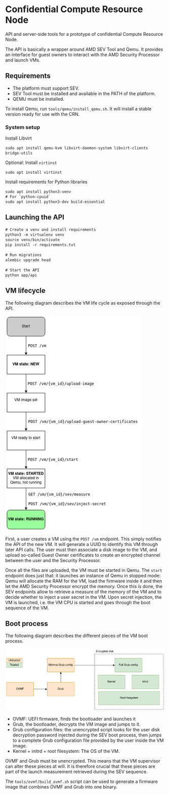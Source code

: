 # Confidential Compute Resource Node

API and server-side tools for a prototype of confidential Compute Resource Node.

The API is basically a wrapper around AMD SEV Tool and Qemu.
It provides an interface for guest owners to interact with the AMD Security Processor
and launch VMs.

## Requirements

* The platform must support SEV.
* SEV Tool must be installed and available in the PATH of the platform.
* QEMU must be installed.

To install Qemu, run `tools/qemu/install_qemu.sh`. It will install a stable version
ready for use with the CRN.

### System setup

Install Libvirt
```shell
sudo apt install qemu-kvm libvirt-daemon-system libvirt-clients bridge-utils
```

Optional: Install `virtinst`
```shell
sudo apt install virtinst
```

Install requirements for Python libraries
```
sudo apt install python3-venv
# For `python-cpuid`
sudo apt install python3-dev build-essential
```

## Launching the API

```shell
# Create a venv and install requirements
python3 -m virtualenv venv
source venv/bin/activate
pip install -r requirements.txt

# Run migrations
alembic upgrade head

# Start the API
python app/api
```

## VM lifecycle

The following diagram describes the VM life cycle as exposed through the API.

![VM lifecycle](./docs/images/vm_lifecycle.drawio.png)

First, a user creates a VM using the `POST /vm` endpoint.
This simply notifies the API of the new VM. It will generate a UUID to identify this VM
through later API calls.
The user must then associate a disk image to the VM, and upload so-called Guest Owner certificates
to create an encrypted channel between the user and the Security Processor.

Once all the files are uploaded, the VM must be started in Qemu. The `start` endpoint does just that:
it launches an instance of Qemu in stopped mode: Qemu will allocate the RAM for the VM, load the firmware
inside it and then let the AMD Security Processor encrypt the memory.
Once this is done, the SEV endpoints allow to retrieve a measure of the memory of the VM and to
decide whether to inject a user secret in the VM. Upon secret injection, the VM is launched, i.e.
the VM CPU is started and goes through the boot sequence of the VM.

## Boot process

The following diagram describes the different pieces of the VM boot process.

![Boot process](./docs/images/boot_process.drawio.png)

* OVMF: UEFI firmware, finds the bootloader and launches it
* Grub, the bootloader, decrypts the VM image and jumps to it.
* Grub configuration files: the unencrypted script looks for the user disk decryption password injected during
  the SEV boot process, then jumps to a complete Grub configuration file provided by the user inside the VM
  image.
* Kernel + initrd + root filesystem: The OS of the VM.

OVMF and Grub must be unencrypted. This means that the VM supervisor can alter these pieces at will.
It is therefore crucial that these pieces are part of the launch measurement retrieved during the SEV
sequence.

The `tools/ovmf/build_ovmf.sh` script can be used to generate a firmware image that combines OVMF and Grub
into one binary.
